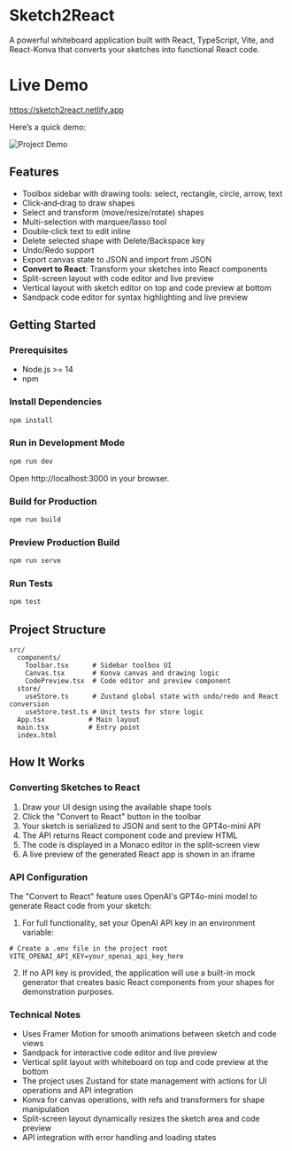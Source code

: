 # Sketch2React

A powerful whiteboard application built with React, TypeScript, Vite, and React-Konva that converts your sketches into functional React code.

# Live Demo

https://sketch2react.netlify.app

Here’s a quick demo:

![Project Demo](./demo.gif)

## Features

- Toolbox sidebar with drawing tools: select, rectangle, circle, arrow, text
- Click‑and‑drag to draw shapes
- Select and transform (move/resize/rotate) shapes
- Multi-selection with marquee/lasso tool
- Double‑click text to edit inline
- Delete selected shape with Delete/Backspace key
- Undo/Redo support
- Export canvas state to JSON and import from JSON
- **Convert to React**: Transform your sketches into React components
- Split-screen layout with code editor and live preview
- Vertical layout with sketch editor on top and code preview at bottom
- Sandpack code editor for syntax highlighting and live preview

## Getting Started

### Prerequisites

- Node.js >= 14
- npm

### Install Dependencies

```bash
npm install
```

### Run in Development Mode

```bash
npm run dev
```

Open http://localhost:3000 in your browser.

### Build for Production

```bash
npm run build
```

### Preview Production Build

```bash
npm run serve
```

### Run Tests

```bash
npm test
```

## Project Structure

```
src/
  components/
    Toolbar.tsx      # Sidebar toolbox UI
    Canvas.tsx       # Konva canvas and drawing logic
    CodePreview.tsx  # Code editor and preview component
  store/
    useStore.ts      # Zustand global state with undo/redo and React conversion
    useStore.test.ts # Unit tests for store logic
  App.tsx           # Main layout
  main.tsx          # Entry point
  index.html
```

## How It Works

### Converting Sketches to React

1. Draw your UI design using the available shape tools
2. Click the "Convert to React" button in the toolbar
3. Your sketch is serialized to JSON and sent to the GPT4o-mini API
4. The API returns React component code and preview HTML
5. The code is displayed in a Monaco editor in the split-screen view
6. A live preview of the generated React app is shown in an iframe

### API Configuration

The "Convert to React" feature uses OpenAI's GPT4o-mini model to generate React code from your sketch:

1. For full functionality, set your OpenAI API key in an environment variable:

```
# Create a .env file in the project root
VITE_OPENAI_API_KEY=your_openai_api_key_here
```

2. If no API key is provided, the application will use a built-in mock generator that creates basic React components from your shapes for demonstration purposes.

### Technical Notes

- Uses Framer Motion for smooth animations between sketch and code views
- Sandpack for interactive code editor and live preview
- Vertical split layout with whiteboard on top and code preview at the bottom
- The project uses Zustand for state management with actions for UI operations and API integration
- Konva for canvas operations, with refs and transformers for shape manipulation
- Split-screen layout dynamically resizes the sketch area and code preview
- API integration with error handling and loading states

